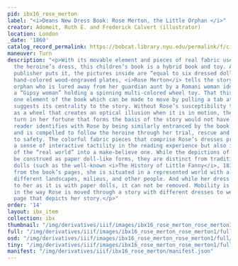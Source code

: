 ```yaml
---
pid: ibx16_rose_merton
label: "<i>Deans New Dress Book: Rose Merton, the Little Orphan </i>"
creator: Adomeit, Ruth E. and Frederick Calvert (illustrator)
location: London
_date: '1860'
catalog_record_permalink: https://bobcat.library.nyu.edu/permalink/f/ci13eu/nyu_aleph007377031
maneuver: Turn
description: "<p>With its movable element and pieces of real fabric used to depict
  the heroine’s dress, this children’s book is a hybrid book and toy. As the book’s
  publisher puts it, the pictures inside are “equal to six dressed dolls.” In six
  hand-colored wood-engraved plates, <i>Rose Merton</i> tells the story of a young
  orphan who is lured away from her guardian aunt by a Romani woman identified as
  a “Gipsy woman” holding a spinning multi-colored wheel toy. That this wheel is the
  one element of the book which can be made to move by pulling a tab attached to it
  suggests its centrality to the story. Without Rose’s susceptibility to its novelty
  as a wheel that creates an optical illusion when it is in motion, the operative
  turn in her fortune that forms the basis of the story would not have been made.</p><p>The
  reader identifies with Rose by being similarly entranced by the book’s novel elements,
  and is compelled to follow the heroine through her trial, rescue and eventual return
  to safety. The colorful fabric pieces that comprise Rose’s dresses promote not only
  a sense of interactive tactility in the reading experience but also import elements
  of the “real world” into a make-believe one. While the depictions of Rose might
  be construed as paper doll-like forms, they are distinct from traditional paper
  dolls (such as the well-known <i>The History of Little Fanny</i>, 1810). Unremovable
  from the book’s pages, she is situated in a represented world with a backdrop of
  different landscapes, milieus, and other people. And while her dress is affixed
  to her as it is with paper dolls, it can not be removed. Mobility is instead found
  in the way Rose is moved through a story with different dresses to wear on each
  page that depicts her story.</p>"
order: '14'
layout: ibx_item
collection: ibx
thumbnail: "/img/derivatives/iiif/images/ibx16_rose_merton_rose_merton1/full/250,/0/default.jpg"
full: "/img/derivatives/iiif/images/ibx16_rose_merton_rose_merton1/full/1140,/0/default.jpg"
osd: "/img/derivatives/iiif/images/ibx16_rose_merton_rose_merton1/full/501,/0/default.jpg"
tiny: "/img/derivatives/iiif/images/ibx16_rose_merton_rose_merton1/full/90,/0/default.jpg"
manifest: "/img/derivatives/iiif/ibx16_rose_merton/manifest.json"
---
```

